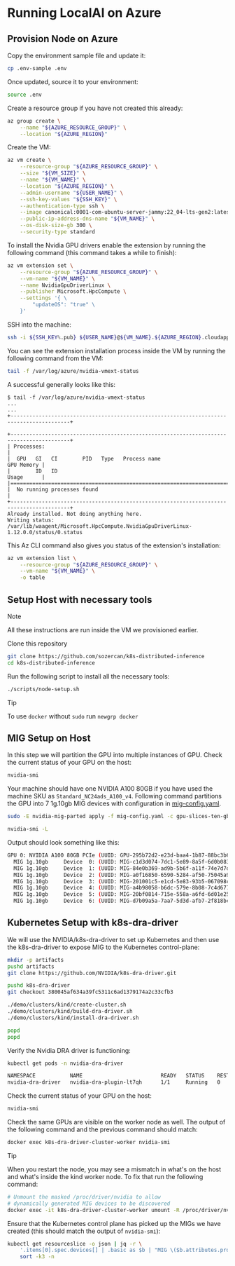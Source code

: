 # Running LocalAI on Azure

## Provision Node on Azure

Copy the environment sample file and update it:

```bash
cp .env-sample .env
```

Once updated, source it to your environment:

```bash
source .env
```

Create a resource group if you have not created this already:

```bash
az group create \
    --name "${AZURE_RESOURCE_GROUP}" \
    --location "${AZURE_REGION}"
```

Create the VM:

```bash
az vm create \
    --resource-group "${AZURE_RESOURCE_GROUP}" \
    --size "${VM_SIZE}" \
    --name "${VM_NAME}" \
    --location "${AZURE_REGION}" \
    --admin-username "${USER_NAME}" \
    --ssh-key-values "${SSH_KEY}" \
    --authentication-type ssh \
    --image canonical:0001-com-ubuntu-server-jammy:22_04-lts-gen2:latest \
    --public-ip-address-dns-name "${VM_NAME}" \
    --os-disk-size-gb 300 \
    --security-type standard
```

To install the Nvidia GPU drivers enable the extension by running the following command (this command takes a while to finish):

```bash
az vm extension set \
    --resource-group "${AZURE_RESOURCE_GROUP}" \
    --vm-name "${VM_NAME}" \
    --name NvidiaGpuDriverLinux \
    --publisher Microsoft.HpcCompute \
    --settings '{ \
        "updateOS": "true" \
    }'
```

SSH into the machine:

```bash
ssh -i ${SSH_KEY%.pub} ${USER_NAME}@${VM_NAME}.${AZURE_REGION}.cloudapp.azure.com
```

You can see the extension installation process inside the VM by running the following command from the VM:

```bash
tail -f /var/log/azure/nvidia-vmext-status
```

A successful generally looks like this:

```console
$ tail -f /var/log/azure/nvidia-vmext-status
...
...
+-----------------------------------------------------------------------------------------+

+-----------------------------------------------------------------------------------------+
| Processes:                                                                              |
|  GPU   GI   CI        PID   Type   Process name                              GPU Memory |
|        ID   ID                                                               Usage      |
|=========================================================================================|
|  No running processes found                                                             |
+-----------------------------------------------------------------------------------------+
Already installed. Not doing anything here.
Writing status: /var/lib/waagent/Microsoft.HpcCompute.NvidiaGpuDriverLinux-1.12.0.0/status/0.status
```

This Az CLI command also gives you status of the extension's installation:

```bash
az vm extension list \
    --resource-group "${AZURE_RESOURCE_GROUP}" \
    --vm-name "${VM_NAME}" \
    -o table
```

## Setup Host with necessary tools

> [!NOTE]
> All these instructions are run inside the VM we provisioned earlier.

Clone this repository

```bash
git clone https://github.com/sozercan/k8s-distributed-inference
cd k8s-distributed-inference
```

Run the following script to install all the necessary tools:

```bash
./scripts/node-setup.sh
```

> [!TIP]
> To use `docker` without `sudo` run `newgrp docker`

## MIG Setup on Host

In this step we will partition the GPU into multiple instances of GPU. Check the current status of your GPU on the host:

```bash
nvidia-smi
```

Your machine should have one NVIDIA A100 80GB if you have used the machine SKU as `Standard_NC24ads_A100_v4`. Following command partitions the GPU into 7 1g.10gb MIG devices with configuration in [mig-config.yaml](configs/mig-config.yaml).

```bash
sudo -E nvidia-mig-parted apply -f mig-config.yaml -c gpu-slices-ten-gb
```

```bash
nvidia-smi -L
```

Output should look something like this:

```bash
GPU 0: NVIDIA A100 80GB PCIe (UUID: GPU-295b72d2-e23d-baa4-1b87-88bc3b68fd08)
  MIG 1g.10gb     Device  0: (UUID: MIG-c1d3d074-7dc1-5e89-8a5f-6d0b08327092)
  MIG 1g.10gb     Device  1: (UUID: MIG-84e0b369-ad9b-5b6f-a11f-74e7d7de0637)
  MIG 1g.10gb     Device  2: (UUID: MIG-a0f16850-6590-5284-af50-75045a9924bf)
  MIG 1g.10gb     Device  3: (UUID: MIG-201001c5-e1cd-5e83-93b5-067098c41158)
  MIG 1g.10gb     Device  4: (UUID: MIG-a4b98058-b6dc-579e-8b08-7c4d67791eb6)
  MIG 1g.10gb     Device  5: (UUID: MIG-20bf0814-715e-558a-a6fd-6d01e258fe51)
  MIG 1g.10gb     Device  6: (UUID: MIG-d7b09a5a-7aa7-5d3d-afb7-2f818bc1635b)
```

## Kubernetes Setup with k8s-dra-driver

We will use the NVIDIA/k8s-dra-driver to set up Kubernetes and then use the k8s-dra-driver to expose MIG to the Kubernetes control-plane:

```bash
mkdir -p artifacts
pushd artifacts
git clone https://github.com/NVIDIA/k8s-dra-driver.git

pushd k8s-dra-driver
git checkout 380045af634a39fc5311c6ad1379174a2c33cfb3

./demo/clusters/kind/create-cluster.sh
./demo/clusters/kind/build-dra-driver.sh
./demo/clusters/kind/install-dra-driver.sh

popd
popd
```

Verify the Nvidia DRA driver is functioning:

```bash
kubectl get pods -n nvidia-dra-driver
```

```bash
NAMESPACE           NAME                         READY   STATUS    RESTARTS   AGE
nvidia-dra-driver   nvidia-dra-plugin-lt7qh      1/1     Running   0          32s
```

Check the current status of your GPU on the host:

```bash
nvidia-smi
```

Check the same GPUs are visible on the worker node as well. The output of the following command and the previous command should match:

```bash
docker exec k8s-dra-driver-cluster-worker nvidia-smi
```

> [!TIP]
> When you restart the node, you may see a mismatch in what's on the host and what's inside the kind worker node. To fix that run the following command:
>
> ```bash
> # Unmount the masked /proc/driver/nvidia to allow
> # dynamically generated MIG devices to be discovered
> docker exec -it k8s-dra-driver-cluster-worker umount -R /proc/driver/nvidia
> ```

Ensure that the Kubernetes control plane has picked up the MIGs we have created (this should match the output of `nvidia-smi`):

```bash
kubectl get resourceslice -o json | jq -r \
    '.items[0].spec.devices[] | .basic as $b | "MIG \($b.attributes.profile.string) Device \($b.attributes.index.int): (UUID: \($b.attributes.uuid.string))"' | \
    sort -k3 -n
```
